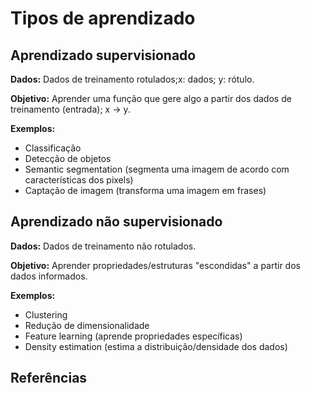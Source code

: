# Tipos de aprendizado

## Aprendizado supervisionado

**Dados:** Dados de treinamento rotulados;x: dados; y: rótulo.

**Objetivo:** Aprender uma função que gere algo a partir dos dados de treinamento (entrada); x -> y.

**Exemplos:**

- Classificação
- Detecção de objetos
- Semantic segmentation (segmenta uma imagem de acordo com características dos pixels)
- Captação de imagem (transforma uma imagem em frases)

## Aprendizado não supervisionado

**Dados:** Dados de treinamento não rotulados.

**Objetivo:** Aprender propriedades/estruturas "escondidas" a partir dos dados informados.

**Exemplos:**

- Clustering
- Redução de dimensionalidade
- Feature learning (aprende propriedades específicas)
- Density estimation (estima a distribuição/densidade dos dados)

## Referências
